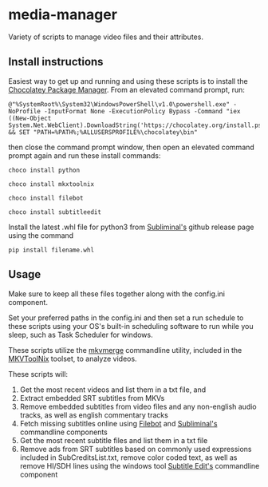 # media-manager
Variety of scripts to manage video files and their attributes.

## Install instructions

Easiest way to get up and running and using these scripts is to install the [Chocolatey Package Manager](https://chocolatey.org/). From an elevated command prompt, run:

```
@"%SystemRoot%\System32\WindowsPowerShell\v1.0\powershell.exe" -NoProfile -InputFormat None -ExecutionPolicy Bypass -Command "iex ((New-Object System.Net.WebClient).DownloadString('https://chocolatey.org/install.ps1'))" && SET "PATH=%PATH%;%ALLUSERSPROFILE%\chocolatey\bin"
```
then close the command prompt window, then open an elevated command prompt again and run these install commands:

```
choco install python
```
```
choco install mkxtoolnix
```
```
choco install filebot
```
```
choco install subtitleedit
```
Install the latest .whl file for python3 from [Subliminal's](https://github.com/Diaoul/subliminal/releases) github release page
using the command
```
pip install filename.whl
```

## Usage
Make sure to keep all these files together along with the config.ini component.

Set your preferred paths in the config.ini and then set a run schedule to these scripts using your
OS's built-in scheduling software to run while you sleep, such as Task Scheduler for windows.

These scripts utilize the [mkvmerge](https://mkvtoolnix.download/doc/mkvmerge.html) commandline utility, included 
in the [MKVToolNix](https://mkvtoolnix.download/) toolset, to analyze videos.

These scripts will:

1. Get the most recent videos and list them in a txt file, and
2. Extract embedded SRT subtitles from MKVs
3. Remove embedded subtitles from video files and any non-english audio tracks, as well as english commentary tracks
4. Fetch missing subtitles online using [Filebot](https://www.filebot.net/) and [Subliminal's](https://subliminal.readthedocs.io/en/latest/) commandline components
5. Get the most recent subtitle files and list them in a txt file
6. Remove ads from SRT subtitles based on commonly used expressions included in SubCreditsList.txt, remove color coded text, as well as
remove HI/SDH lines using the windows tool [Subtitle Edit's](http://www.nikse.dk/subtitleedit/) commandline component
